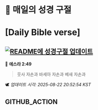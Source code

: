 # 🙏 매일의 성경 구절
# [Daily Bible verse]
## [![README에 성경구절 업데이트](https://github.com/DONGSUKA/first_test/actions/workflows/update-readme-bible.yml/badge.svg)](https://github.com/DONGSUKA/first_test/actions/workflows/update-readme-bible.yml)
<!-- START_BIBLE_VERSE -->
📖 **에스라 2:49**
> 웃사 자손과 바세아 자손과 베새 자손과

🕊️ _업데이트 시각: 2025-08-22 20:52:54 KST_
  <!-- END_BIBLE_VERSE -->
## GITHUB_ACTION
